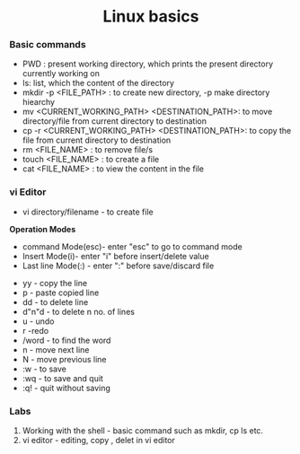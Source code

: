 <h1 align="center"> Linux basics </h1>

### Basic commands

+ PWD : present working directory, which prints the present directory currently working on <br/>
+ ls:  list, which the content of the directory <br/>
+ mkdir -p <FILE_PATH> : to create new directory, -p make directory hiearchy <br/>
+ mv <CURRENT_WORKING_PATH> <DESTINATION_PATH>: to move directory/file from current directory to destination <br/>
+ cp -r <CURRENT_WORKING_PATH> <DESTINATION_PATH>: to copy the file from current directory to destination <br/>
+ rm <FILE_NAME> : to remove file/s <br/>
+ touch <FILE_NAME> : to create a file  <br/>
+ cat <FILE_NAME> : to view the content in the file <br />

### vi Editor

* vi directory/filename - to create file

**Operation Modes**

* command Mode(esc)- enter "esc" to go to command mode
* Insert Mode(i)- enter "i" before insert/delete value
* Last line Mode(:) - enter ":" before save/discard file

+ yy - copy the line
+ p - paste copied line
+ dd - to delete line
+ d"n"d - to delete n no. of lines
+ u - undo
+ r -redo
+ /word - to find the word 
+ n - move next line
+ N - move previous line
+ :w - to save
+ :wq - to save and quit
+ :q! - quit without saving

### Labs

1. Working with the shell - basic command such as mkdir, cp ls etc.
2. vi editor - editing, copy , delet in vi editor
